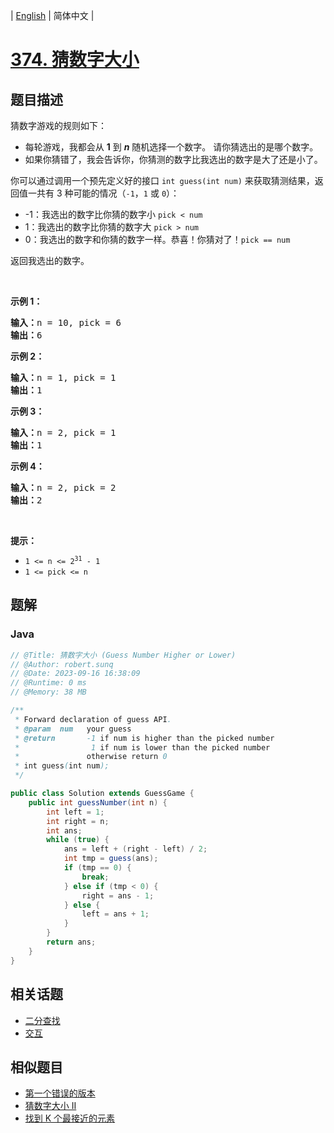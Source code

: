 
| [English](README_EN.md) | 简体中文 |

# [374. 猜数字大小](https://leetcode.cn//problems/guess-number-higher-or-lower/)

## 题目描述

<p>猜数字游戏的规则如下：</p>

<ul>
	<li>每轮游戏，我都会从 <strong>1</strong> 到 <em><strong>n</strong></em> 随机选择一个数字。 请你猜选出的是哪个数字。</li>
	<li>如果你猜错了，我会告诉你，你猜测的数字比我选出的数字是大了还是小了。</li>
</ul>

<p>你可以通过调用一个预先定义好的接口 <code>int guess(int num)</code> 来获取猜测结果，返回值一共有 3 种可能的情况（<code>-1</code>，<code>1</code> 或 <code>0</code>）：</p>

<ul>
	<li>-1：我选出的数字比你猜的数字小 <code>pick < num</code></li>
	<li>1：我选出的数字比你猜的数字大 <code>pick > num</code></li>
	<li>0：我选出的数字和你猜的数字一样。恭喜！你猜对了！<code>pick == num</code></li>
</ul>

<p>返回我选出的数字。</p>

<p> </p>

<p><strong>示例 1：</strong></p>

<pre>
<strong>输入：</strong>n = 10, pick = 6
<strong>输出：</strong>6
</pre>

<p><strong>示例 2：</strong></p>

<pre>
<strong>输入：</strong>n = 1, pick = 1
<strong>输出：</strong>1
</pre>

<p><strong>示例 3：</strong></p>

<pre>
<strong>输入：</strong>n = 2, pick = 1
<strong>输出：</strong>1
</pre>

<p><strong>示例 4：</strong></p>

<pre>
<strong>输入：</strong>n = 2, pick = 2
<strong>输出：</strong>2
</pre>

<p> </p>

<p><strong>提示：</strong></p>

<ul>
	<li><code>1 <= n <= 2<sup>31</sup> - 1</code></li>
	<li><code>1 <= pick <= n</code></li>
</ul>


## 题解


### Java

```Java
// @Title: 猜数字大小 (Guess Number Higher or Lower)
// @Author: robert.sunq
// @Date: 2023-09-16 16:38:09
// @Runtime: 0 ms
// @Memory: 38 MB

/** 
 * Forward declaration of guess API.
 * @param  num   your guess
 * @return 	     -1 if num is higher than the picked number
 *			      1 if num is lower than the picked number
 *               otherwise return 0
 * int guess(int num);
 */

public class Solution extends GuessGame {
    public int guessNumber(int n) {
        int left = 1;
        int right = n;
        int ans;
        while (true) {
            ans = left + (right - left) / 2;
            int tmp = guess(ans);
            if (tmp == 0) {
                break;
            } else if (tmp < 0) {
                right = ans - 1;
            } else {
                left = ans + 1;
            }
        }
        return ans;
    }
}
```



## 相关话题

- [二分查找](https://leetcode.cn//tag/binary-search)
- [交互](https://leetcode.cn//tag/interactive)

## 相似题目


- [第一个错误的版本](../first-bad-version/README.md)
- [猜数字大小 II](../guess-number-higher-or-lower-ii/README.md)
- [找到 K 个最接近的元素](../find-k-closest-elements/README.md)
